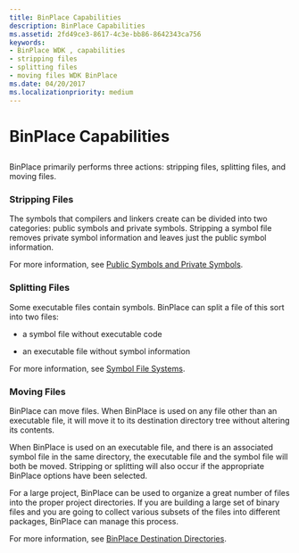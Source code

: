 ```yaml
---
title: BinPlace Capabilities
description: BinPlace Capabilities
ms.assetid: 2fd49ce3-8617-4c3e-bb86-8642343ca756
keywords:
- BinPlace WDK , capabilities
- stripping files
- splitting files
- moving files WDK BinPlace
ms.date: 04/20/2017
ms.localizationpriority: medium
---
```


# BinPlace Capabilities


## <span id="ddk_binplace_capabilities_tools"></span><span id="DDK_BINPLACE_CAPABILITIES_TOOLS"></span>


BinPlace primarily performs three actions: stripping files, splitting files, and moving files.

### <span id="stripping_files"></span><span id="STRIPPING_FILES"></span>Stripping Files

The symbols that compilers and linkers create can be divided into two categories: public symbols and private symbols. Stripping a symbol file removes private symbol information and leaves just the public symbol information.

For more information, see [Public Symbols and Private Symbols](public-symbols-and-private-symbols.md).

### <span id="splitting_files"></span><span id="SPLITTING_FILES"></span>Splitting Files

Some executable files contain symbols. BinPlace can split a file of this sort into two files:

-   a symbol file without executable code

-   an executable file without symbol information

For more information, see [Symbol File Systems](symbol-file-systems.md).

### <span id="moving_files"></span><span id="MOVING_FILES"></span>Moving Files

BinPlace can move files. When BinPlace is used on any file other than an executable file, it will move it to its destination directory tree without altering its contents.

When BinPlace is used on an executable file, and there is an associated symbol file in the same directory, the executable file and the symbol file will both be moved. Stripping or splitting will also occur if the appropriate BinPlace options have been selected.

For a large project, BinPlace can be used to organize a great number of files into the proper project directories. If you are building a large set of binary files and you are going to collect various subsets of the files into different packages, BinPlace can manage this process.

For more information, see [BinPlace Destination Directories](binplace-destination-directories.md).

 

 





